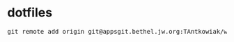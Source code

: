 # dotfiles
<pre>
git remote add origin git@appsgit.bethel.jw.org:TAntkowiak/workspace-config.git
</pre>
